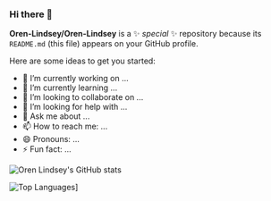 ### Hi there 👋

**Oren-Lindsey/Oren-Lindsey** is a ✨ _special_ ✨ repository because its `README.md` (this file) appears on your GitHub profile.

Here are some ideas to get you started:

- 🔭 I’m currently working on ...
- 🌱 I’m currently learning ...
- 👯 I’m looking to collaborate on ...
- 🤔 I’m looking for help with ...
- 💬 Ask me about ...
- 📫 How to reach me: ...
- 😄 Pronouns: ...
- ⚡ Fun fact: ...

![Oren Lindsey's GitHub stats](https://github-readme-stats.vercel.app/api?username=oren-lindsey&show_icons=true&count_private=true&title_color=ff0000&icon_color=7DBBE6&text_color=211F1F&bg_color=90,f5f5f5,ffffff&border_color=e4e2e2)

![Top Languages](https://github-readme-stats.vercel.app/api/top-langs/?username=anuraghazra&hide=nix&title_color=ff0000&icon_color=7DBBE6&text_color=211F1F&bg_color=90,f5f5f5,ffffff&border_color=e4e2e2&layout=compact)]
